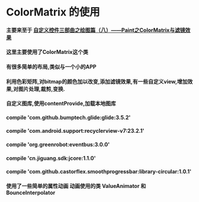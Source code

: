 #  ColorMatrix 的使用
####  主要来至于 [自定义控件三部曲之绘图篇（八）——Paint之ColorMatrix与滤镜效果](http://blog.csdn.net/harvic880925/article/details/51187277)
####  这里主要使用了ColorMatrix这个类
####  有很多简单的布局,类似与一个小的APP
####  利用色彩矩阵,对bitmap的颜色加以改变,添加滤镜效果,有一些自定义view,增加效果,对图片处理,裁剪,变换.
####  自定义图库,使用contentProvide,加载本地图库
####  compile 'com.github.bumptech.glide:glide:3.5.2'
####  compile 'com.android.support:recyclerview-v7:23.2.1'
####  compile 'org.greenrobot:eventbus:3.0.0'
####  compile 'cn.jiguang.sdk:jcore:1.1.0'
####  compile 'com.github.castorflex.smoothprogressbar:library-circular:1.0.1'
####
#### 使用了一些简单的属性动画   动画使用的类 ValueAnimator 和 BounceInterpolator


